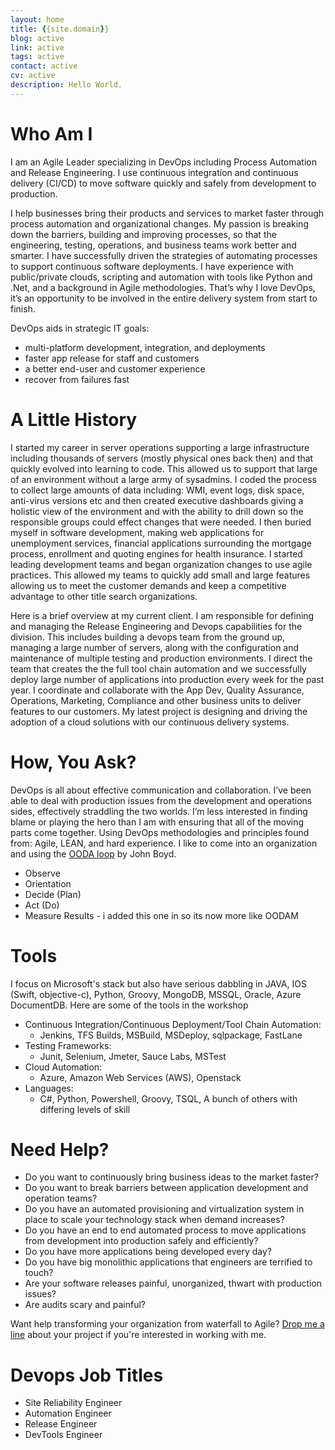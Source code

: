 ```yaml
---
layout: home
title: {{site.domain}}
blog: active
link: active
tags: active
contact: active
cv: active
description: Hello World.
---
```


# Who Am I

I am an Agile Leader specializing in DevOps including Process Automation and Release Engineering. I use continuous integration and continuous delivery (CI/CD) to move software quickly and safely from development to production. 

I help businesses bring their products and services to market faster through process automation and organizational changes. My passion is breaking down the barriers, building and improving processes, so that the engineering, testing, operations, and business teams work better and smarter. I have successfully driven the strategies of automating processes to support continuous software deployments. I have experience with public/private clouds, scripting and automation with tools like Python and .Net, and a background in Agile methodologies. That’s why I love DevOps, it’s an opportunity to be involved in the entire delivery system from start to finish.

DevOps aids in strategic IT goals:

- multi-platform development, integration, and deployments
- faster app release for staff and customers
- a better end-user and customer experience
- recover from failures fast

# A Little History

I started my career in server operations supporting a large infrastructure including thousands of servers (mostly physical ones back then) and that quickly evolved into learning to code. This allowed us to support that large of an environment without a large army of sysadmins. I coded the process to collect large amounts of data including: WMI, event logs, disk space, anti-virus versions etc and then created executive dashboards giving a holistic view of the environment and with the ability to drill down so the responsible groups could effect changes that were needed. I then buried myself in software development, making web applications for unemployment services, financial applications surrounding the mortgage process, enrollment and quoting engines for health insurance. I started leading development teams and began organization changes to use agile practices. This allowed my teams to quickly add small and large features allowing us to meet the customer demands and keep a competitive advantage to other title search organizations.

Here is a brief overview at my current client. I am responsible for defining and managing the Release Engineering and Devops capabilities for the division. This includes building a devops team from the ground up, managing a large number of servers, along with the configuration and maintenance of multiple testing and production environments. I direct the team that creates the the full tool chain automation and we successfully deploy large number of applications into production every week for the past year. I coordinate and collaborate with the App Dev, Quality Assurance, Operations, Marketing, Compliance and other business units to deliver features to our customers. My latest project is designing and driving the adoption of a cloud solutions with our continuous delivery systems.

# How, You Ask?

DevOps is all about effective communication and collaboration. I’ve been able to deal with production issues from the development and operations sides, effectively straddling the two worlds. I’m less interested in finding blame or playing the hero than I am with ensuring that all of the moving parts come together. Using DevOps methodologies and principles found from: Agile, LEAN, and hard experience.
I like to come into an organization and using the [OODA loop](https://en.wikipedia.org/wiki/OODA_loop) by John Boyd.

- Observe
- Orientation
- Decide (Plan)
- Act (Do)
- Measure Results - i added this one in so its now more like OODAM

# Tools

I focus on Microsoft's stack but also have serious dabbling in JAVA, IOS (Swift, objective-c), Python, Groovy, MongoDB, MSSQL, Oracle, Azure DocumentDB. Here are some of the tools in the workshop

- Continuous Integration/Continuous Deployment/Tool Chain Automation:
	- Jenkins, TFS Builds, MSBuild, MSDeploy, sqlpackage, FastLane
- Testing Frameworks:
	- Junit, Selenium, Jmeter, Sauce Labs, MSTest
- Cloud Automation:
	- Azure, Amazon Web Services (AWS), Openstack
- Languages:
	- C#, Python, Powershell, Groovy, TSQL, A bunch of others with differing levels of skill

# Need Help?

- Do you want to continuously bring business ideas to the market faster?
- Do you want to break barriers between application development and operation teams?
- Do you have an automated provisioning and virtualization system in place to scale your technology stack when demand increases?
- Do you have an end to end automated process to move applications from development into production safely and efficiently?
- Do you have more applications being developed every day?
- Do you have big monolithic applications that engineers are terrified to touch?
- Are your software releases painful, unorganized, thwart with production issues?
- Are audits scary and painful?

Want help transforming your organization from waterfall to Agile? [Drop me a line](/contact) about your project if you're interested in working with me.

# Devops Job Titles

- Site Reliability Engineer
- Automation Engineer
- Release Engineer
- DevTools Engineer

